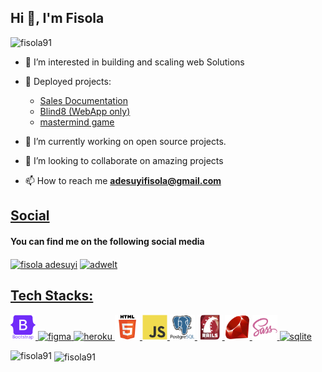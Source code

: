 <h2 align="left">Hi 👋, I'm Fisola</h2>

<p align="left"> <img src="https://komarev.com/ghpvc/?username=fisola91&label=Profile%20views&color=0e75b6&style=flat" alt="fisola91" /> </p>

- 👀 I’m interested in building and scaling web Solutions

- 🔭 Deployed projects:
      <ul>
            <li><a href="https://sales-documentation.fly.dev/">Sales Documentation</a></li>
            <li><a href="https://blind-8.fly.dev/">Blind8 (WebApp only)</a></li>
            <li><a href="https://mastermind-game.fly.dev/">mastermind game</a></li>
      </ul>
      
- 🌱  I’m currently working on open source projects.

- 👯 I’m looking to collaborate on amazing projects

- 📫 How to reach me **adesuyifisola@gmail.com**

<h2 align="left"><u><strong>Social</strong></u></h2>
<h4 align="left">You can find me on the following social media</h4>
<p align="left">
<a href="https://www.linkedin.com/in/fisolaadesuyi/" target="blank"><img align="center" src="https://raw.githubusercontent.com/rahuldkjain/github-profile-readme-generator/master/src/images/icons/Social/linked-in-alt.svg" alt="fisola adesuyi" height="30" width="40" /></a>
<a href="https://instagram.com/adwelt" target="blank"><img align="center" src="https://raw.githubusercontent.com/rahuldkjain/github-profile-readme-generator/master/src/images/icons/Social/instagram.svg" alt="adwelt" height="30" width="40" /></a>
</p>

<h2 align="left"><u><strong>Tech Stacks:</strong></u></h2>
<p align="left"> <a href="https://getbootstrap.com" target="_blank" rel="noreferrer"> <img src="https://raw.githubusercontent.com/devicons/devicon/master/icons/bootstrap/bootstrap-plain-wordmark.svg" alt="bootstrap" width="40" height="40"/> </a> <a href="https://www.figma.com/" target="_blank" rel="noreferrer"> <img src="https://www.vectorlogo.zone/logos/figma/figma-icon.svg" alt="figma" width="40" height="40"/> </a> <a href="https://heroku.com" target="_blank" rel="noreferrer"> <img src="https://www.vectorlogo.zone/logos/heroku/heroku-icon.svg" alt="heroku" width="40" height="40"/> </a> <a href="https://www.w3.org/html/" target="_blank" rel="noreferrer"> <img src="https://raw.githubusercontent.com/devicons/devicon/master/icons/html5/html5-original-wordmark.svg" alt="html5" width="40" height="40"/> </a> <a href="https://developer.mozilla.org/en-US/docs/Web/JavaScript" target="_blank" rel="noreferrer"> <img src="https://raw.githubusercontent.com/devicons/devicon/master/icons/javascript/javascript-original.svg" alt="javascript" width="40" height="40"/> </a> <a href="https://www.postgresql.org" target="_blank" rel="noreferrer"> <img src="https://raw.githubusercontent.com/devicons/devicon/master/icons/postgresql/postgresql-original-wordmark.svg" alt="postgresql" width="40" height="40"/> </a> </a> <a href="https://rubyonrails.org" target="_blank" rel="noreferrer"> <img src="https://raw.githubusercontent.com/devicons/devicon/master/icons/rails/rails-original-wordmark.svg" alt="rails" width="40" height="40"/> </a> <a href="https://www.ruby-lang.org/en/" target="_blank" rel="noreferrer"> <img src="https://raw.githubusercontent.com/devicons/devicon/master/icons/ruby/ruby-original.svg" alt="ruby" width="40" height="40"/> </a> <a href="https://sass-lang.com" target="_blank" rel="noreferrer"> <img src="https://raw.githubusercontent.com/devicons/devicon/master/icons/sass/sass-original.svg" alt="sass" width="40" height="40"/> </a> <a href="https://www.sqlite.org/" target="_blank" rel="noreferrer"> <img src="https://www.vectorlogo.zone/logos/sqlite/sqlite-icon.svg" alt="sqlite" width="40" height="40"/> </a> </p>

<p><img align="left" src="https://github-readme-stats.vercel.app/api/top-langs?username=fisola91&show_icons=true&locale=en&layout=compact" alt="fisola91" /></p>

<p>&nbsp;<img align="center" src="https://github-readme-stats.vercel.app/api?username=fisola91&show_icons=true&locale=en" alt="fisola91" /></p>
